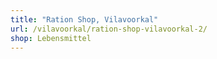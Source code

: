```yaml
---
title: "Ration Shop, Vilavoorkal"
url: /vilavoorkal/ration-shop-vilavoorkal-2/
shop: Lebensmittel
---
```

